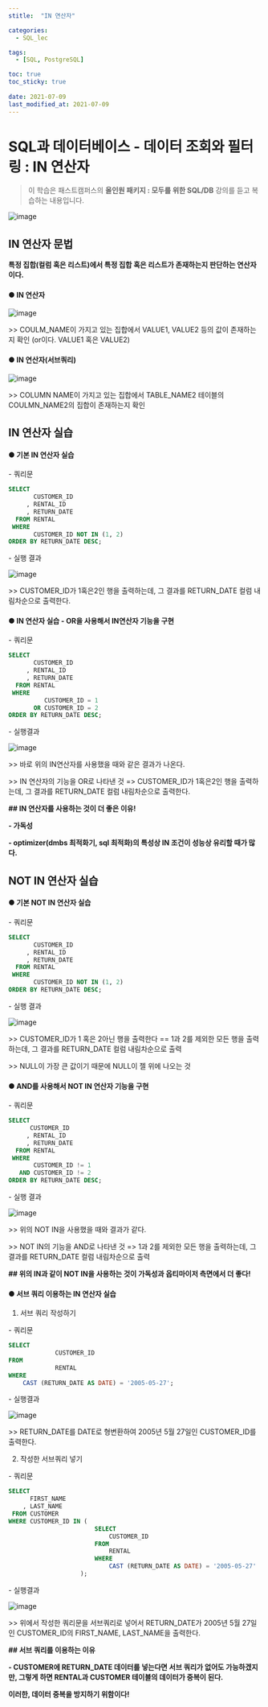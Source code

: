 ```yaml
---
stitle:  "IN 연산자"

categories:
  - SQL_lec

tags:
  - [SQL, PostgreSQL]

toc: true
toc_sticky: true
 
date: 2021-07-09
last_modified_at: 2021-07-09
---
```


# SQL과 데이터베이스 - 데이터 조회와 필터링 : IN 연산자

> 이 학습은 패스트캠퍼스의 **올인원 패키지 : 모두를 위한 SQL/DB** 강의를 듣고 복습하는 내용입니다.

![image](https://user-images.githubusercontent.com/80219821/125086432-99b8a380-e106-11eb-9281-68afda92cd78.png)



## IN 연산자 문법

**특정 집합(컬럼 혹은 리스트)에서 특정 집합 혹은 리스트가 존재하는지 판단하는 연산자이다.**



#### ● IN 연산자

![image](https://user-images.githubusercontent.com/80219821/125086441-9c1afd80-e106-11eb-8395-e21862bca4ff.png)



\>> COULM_NAME이 가지고 있는 집합에서 VALUE1, VALUE2 등의 값이 존재하는지 확인 (or이다. VALUE1 혹은 VALUE2)



#### ● IN 연산자(서브쿼리)

![image](https://user-images.githubusercontent.com/80219821/125086450-9d4c2a80-e106-11eb-9a69-6385a5cdebf1.png)



\>> COLUMN NAME이 가지고 있는 집합에서 TABLE_NAME2 테이블의 COULMN_NAME2의 집합이 존재하는지 확인



## IN 연산자 실습



#### ● 기본 IN 연산자 실습



\- 쿼리문

```sql
SELECT
       CUSTOMER_ID
     , RENTAL_ID
     , RETURN_DATE
  FROM RENTAL
 WHERE
       CUSTOMER_ID NOT IN (1, 2)       
ORDER BY RETURN_DATE DESC;
```

\- 실행 결과

![image](https://user-images.githubusercontent.com/80219821/125086458-9fae8480-e106-11eb-815d-6064d0f2450e.png)



\>> CUSTOMER_ID가 1혹은2인 행을 출력하는데, 그 결과를 RETURN_DATE 컬럼 내림차순으로 출력한다.



#### ●  IN 연산자 실습 - OR을 사용해서 IN연산자 기능을 구현



\- 쿼리문

```sql
SELECT
       CUSTOMER_ID
     , RENTAL_ID
     , RETURN_DATE
  FROM RENTAL
 WHERE
          CUSTOMER_ID = 1 
       OR CUSTOMER_ID = 2
ORDER BY RETURN_DATE DESC;
```

\- 실행결과

![image](https://user-images.githubusercontent.com/80219821/125086463-a1784800-e106-11eb-8419-08875293d11a.png)



\>> 바로 위의 IN연산자를 사용했을 때와 같은 결과가 나온다.

\>> IN 연산자의 기능을 OR로 나타낸 것 => CUSTOMER_ID가 1혹은2인 행을 출력하는데, 그 결과를 RETURN_DATE 컬럼 내림차순으로 출력한다.



**## IN 연산자를 사용하는 것이 더 좋은 이유!**

**- 가독성**

**- optimizer(dmbs 최적화기, sql 최적화)의 특성상 IN 조건이 성능상 유리할 때가 많다.**



## NOT IN 연산자 실습


#### ● 기본 NOT IN 연산자 실습

\- 쿼리문

```sql
SELECT
       CUSTOMER_ID
     , RENTAL_ID
     , RETURN_DATE
  FROM RENTAL
 WHERE
       CUSTOMER_ID NOT IN (1, 2)       
ORDER BY RETURN_DATE DESC;
```

\- 실행 결과

![image](https://user-images.githubusercontent.com/80219821/125086468-a3420b80-e106-11eb-8846-4cd69d568737.png)



\>> CUSTOMER_ID가 1 혹은 2아닌 행을 출력한다 == 1과 2를 제외한 모든 행을 출력하는데, 그 결과를 RETURN_DATE 컬럼 내림차순으로 출력

\>> NULL이 가장 큰 값이기 때문에 NULL이 젤 위에 나오는 것



#### ● AND를 사용해서 NOT IN 연산자 기능을 구현


\- 쿼리문

```sql
SELECT
      CUSTOMER_ID
     , RENTAL_ID
     , RETURN_DATE
  FROM RENTAL
 WHERE
       CUSTOMER_ID != 1 
   AND CUSTOMER_ID != 2
ORDER BY RETURN_DATE DESC;
```

\- 실행 결과

![image](https://user-images.githubusercontent.com/80219821/125086476-a50bcf00-e106-11eb-87a3-e0b0ee93e8e9.png)



\>> 위의 NOT IN을 사용했을 때와 결과가 같다.

\>> NOT IN의 기능을 AND로 나타낸 것 => 1과 2를 제외한 모든 행을 출력하는데, 그 결과를 RETURN_DATE 컬럼 내림차순으로 출력

**## 위의 IN과 같이 NOT IN을 사용하는 것이 가독성과 옵티마이저 측면에서 더 좋다!**



#### ● 서브 쿼리 이용하는 IN 연산자 실습

1) 서브 쿼리 작성하기

\- 쿼리문

```sql
SELECT
             CUSTOMER_ID
FROM
             RENTAL
WHERE
    CAST (RETURN_DATE AS DATE) = '2005-05-27';
```

\- 실행결과

![image](https://user-images.githubusercontent.com/80219821/125086487-a6d59280-e106-11eb-8e1e-1a8c7456fd37.png)



\>> RETURN_DATE를 DATE로 형변환하여 2005년 5월 27일인 CUSTOMER_ID를 출력한다. 



2) 작성한 서브쿼리 넣기

\- 쿼리문

```sql
SELECT
      FIRST_NAME
    , LAST_NAME
 FROM CUSTOMER
WHERE CUSTOMER_ID IN (
					    SELECT
					        CUSTOMER_ID
					    FROM
					        RENTAL
					    WHERE
					        CAST (RETURN_DATE AS DATE) = '2005-05-27' 
       				);
```

\- 실행결과

![image](https://user-images.githubusercontent.com/80219821/125086497-a89f5600-e106-11eb-9b79-b6fac3a3e4be.png)



\>> 위에서 작성한 쿼리문을 서브쿼리로 넣어서 RETURN_DATE가 2005년 5월 27일인 CUSTOMER_ID의 FIRST_NAME, LAST_NAME을 출력한다.



**## 서브 쿼리를 이용하는 이유**

**- CUSTOMER에 RETURN_DATE 데이터를 넣는다면 서브 쿼리가 없어도 가능하겠지만, 그렇게 하면 RENTAL과 CUSTOMER 테이블의 데이터가 중복이 된다.**

   **이러한,  데이터 중복을 방지하기 위함이다!**

